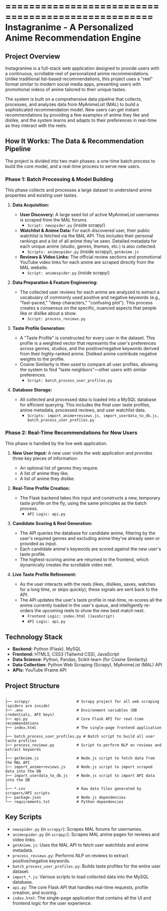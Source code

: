 ===================================================
  Instagranime - A Personalized Anime Recommendation Engine
===================================================

Project Overview
----------------

Instagranime is a full-stack web application designed to provide users with a continuous, scrollable reel of personalized anime recommendations. Unlike traditional list-based recommendations, this project uses a "reel" format similar to modern social media apps, presenting users with promotional videos of anime tailored to their unique tastes.

The system is built on a comprehensive data pipeline that collects, processes, and analyzes data from MyAnimeList (MAL) to build a sophisticated recommendation model. New users can get instant recommendations by providing a few examples of anime they like and dislike, and the system learns and adapts to their preferences in real-time as they interact with the reels.


How It Works: The Data & Recommendation Pipeline
----------------------------------------------------

The project is divided into two main phases: a one-time batch process to build the core model, and a real-time process to serve new users.

### Phase 1: Batch Processing & Model Building

This phase collects and processes a large dataset to understand anime properties and existing user tastes.

1.  **Data Acquisition:**
    * **User Discovery:** A large seed list of active MyAnimeList usernames is scraped from the MAL forums.
        * `Script: newspider.py` (inside scrapy/)
    * **Watchlist & Anime Data:** For each discovered user, their public watchlist is fetched via the MAL API. This includes their personal rankings and a list of all anime they've seen. Detailed metadata for each unique anime (studio, genres, themes, etc.) is also collected.
        * `Scripts: animespider.py` (inside scrapy/), `getAnime.js`
    * **Reviews & Video Links:** The official review sections and promotional YouTube video links for each anime are scraped directly from the MAL website.
        * `Script: animespider.py` (inside scrapy/)

2.  **Data Preparation & Feature Engineering:**
    * The collected user reviews for each anime are analyzed to extract a vocabulary of commonly used positive and negative keywords (e.g., "fast-paced," "deep characters," "confusing plot"). This process creates a consensus on the specific, nuanced aspects that people like or dislike about a show.
        * `Script: process_reviews.py`

3.  **Taste Profile Generation:**
    * A "Taste Profile" is constructed for every user in the dataset. This profile is a weighted vector that represents the user's preferences across genres, studios, and the positive/negative keywords derived from their highly-ranked anime. Disliked anime contribute negative weights to the profile.
    * Cosine Similarity is then used to compare all user profiles, allowing the system to find "taste neighbors"—other users with similar preferences.
        * `Script: batch_process_user_profiles.py`

4.  **Database Storage:**
    * All collected and processed data is loaded into a MySQL database for efficient querying. This includes the final user taste profiles, anime metadata, processed reviews, and user watchlist data.
        * `Scripts: import_anime+reviews.js, import_userdata_to_db.js, batch_process_user_profiles.py`

### Phase 2: Real-Time Recommendations for New Users

This phase is handled by the live web application.

1.  **New User Input:** A new user visits the web application and provides three key pieces of information:
    * An optional list of genres they require.
    * A list of anime they like.
    * A list of anime they dislike.

2.  **Real-Time Profile Creation:**
    * The Flask backend takes this input and constructs a new, temporary taste profile on the fly, using the same principles as the batch process.
        * `API Logic: api.py`

3.  **Candidate Scoring & Reel Generation:**
    * The API queries the database for candidate anime, filtering by the user's required genres and excluding anime they've already seen or provided as input.
    * Each candidate anime's keywords are scored against the new user's taste profile.
    * The highest-scoring anime are returned to the frontend, which dynamically creates the scrollable video reel.

4.  **Live Taste Profile Refinement:**
    * As the user interacts with the reels (likes, dislikes, saves, watches for a long time, or skips quickly), these signals are sent back to the API.
    * The API updates the user's taste profile in real-time, re-scores all the anime currently loaded in the user's queue, and intelligently re-orders the upcoming reels to show the new best match next.
        * `Frontend Logic: index.html (JavaScript)`
        * `API Logic: api.py`


Technology Stack
----------------

* **Backend:** Python (Flask), MySQL
* **Frontend:** HTML5, CSS3 (Tailwind CSS), JavaScript
* **Data Science:** Python, Pandas, Scikit-learn (for Cosine Similarity)
* **Data Collection:** Python Web Scraping (Scrapy), MyAnimeList (MAL) API
* **APIs:** YouTube IFrame API


Project Structure
-----------------

    .
    ├── scrapy/                     # Scrapy project for all web scraping (spiders are inside)
    ├── .env                        # Environment variables (DB credentials, API keys)
    ├── api.py                      # Core Flask API for real-time recommendations
    ├── index.html                  # The single-page frontend application
    │
    ├── batch_process_user_profiles.py # Batch script to build all user taste profiles
    ├── process_reviews.py          # Script to perform NLP on reviews and extract keywords
    │
    ├── getAnime.js                 # Node.js script to fetch data from the MAL API
    ├── import_anime+reviews.js     # Node.js script to import scraped data into the DB
    ├── import_userdata_to_db.js    # Node.js script to import API data into the DB
    │
    ├── *.csv                       # Raw data files generated by scrapers/API scripts
    ├── package.json                # Node.js dependencies
    └── requirements.txt            # Python dependencies


Key Scripts
-----------

* `newspider.py` (in `scrapy/`): Scrapes MAL forums for usernames.
* `animespider.py` (in `scrapy/`): Scrapes MAL anime pages for reviews and video links.
* `getAnime.js`: Uses the MAL API to fetch user watchlists and anime metadata.
* `process_reviews.py`: Performs NLP on reviews to extract positive/negative keywords.
* `batch_process_user_profiles.py`: Builds taste profiles for the entire user dataset.
* `import_*.js`: Various scripts to load collected data into the MySQL database.
* `api.py`: The core Flask API that handles real-time requests, profile creation, and scoring.
* `index.html`: The single-page application that contains all the UI and frontend logic for the user experience.
